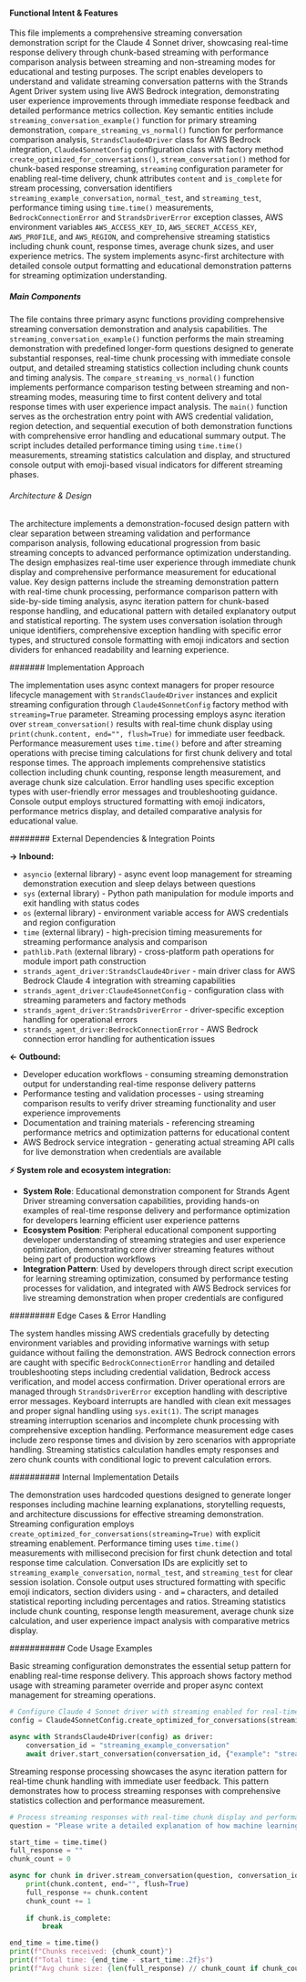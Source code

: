 <!-- CACHE_METADATA_START -->
<!-- Source File: {PROJECT_ROOT}/jesse-framework-mcp/jesse_framework_mcp/llm/strands_agent_driver/examples/streaming_conversation.py -->
<!-- Cached On: 2025-07-05T14:15:12.108883 -->
<!-- Source Modified: 2025-07-01T08:59:29.261995 -->
<!-- Cache Version: 1.0 -->
<!-- CACHE_METADATA_END -->

#### Functional Intent & Features

This file implements a comprehensive streaming conversation demonstration script for the Claude 4 Sonnet driver, showcasing real-time response delivery through chunk-based streaming with performance comparison analysis between streaming and non-streaming modes for educational and testing purposes. The script enables developers to understand and validate streaming conversation patterns with the Strands Agent Driver system using live AWS Bedrock integration, demonstrating user experience improvements through immediate response feedback and detailed performance metrics collection. Key semantic entities include `streaming_conversation_example()` function for primary streaming demonstration, `compare_streaming_vs_normal()` function for performance comparison analysis, `StrandsClaude4Driver` class for AWS Bedrock integration, `Claude4SonnetConfig` configuration class with factory method `create_optimized_for_conversations()`, `stream_conversation()` method for chunk-based response streaming, `streaming` configuration parameter for enabling real-time delivery, chunk attributes `content` and `is_complete` for stream processing, conversation identifiers `streaming_example_conversation`, `normal_test`, and `streaming_test`, performance timing using `time.time()` measurements, `BedrockConnectionError` and `StrandsDriverError` exception classes, AWS environment variables `AWS_ACCESS_KEY_ID`, `AWS_SECRET_ACCESS_KEY`, `AWS_PROFILE`, and `AWS_REGION`, and comprehensive streaming statistics including chunk count, response times, average chunk sizes, and user experience metrics. The system implements async-first architecture with detailed console output formatting and educational demonstration patterns for streaming optimization understanding.

##### Main Components

The file contains three primary async functions providing comprehensive streaming conversation demonstration and analysis capabilities. The `streaming_conversation_example()` function performs the main streaming demonstration with predefined longer-form questions designed to generate substantial responses, real-time chunk processing with immediate console output, and detailed streaming statistics collection including chunk counts and timing analysis. The `compare_streaming_vs_normal()` function implements performance comparison testing between streaming and non-streaming modes, measuring time to first content delivery and total response times with user experience impact analysis. The `main()` function serves as the orchestration entry point with AWS credential validation, region detection, and sequential execution of both demonstration functions with comprehensive error handling and educational summary output. The script includes detailed performance timing using `time.time()` measurements, streaming statistics calculation and display, and structured console output with emoji-based visual indicators for different streaming phases.

###### Architecture & Design

The architecture implements a demonstration-focused design pattern with clear separation between streaming validation and performance comparison analysis, following educational progression from basic streaming concepts to advanced performance optimization understanding. The design emphasizes real-time user experience through immediate chunk display and comprehensive performance measurement for educational value. Key design patterns include the streaming demonstration pattern with real-time chunk processing, performance comparison pattern with side-by-side timing analysis, async iteration pattern for chunk-based response handling, and educational pattern with detailed explanatory output and statistical reporting. The system uses conversation isolation through unique identifiers, comprehensive exception handling with specific error types, and structured console formatting with emoji indicators and section dividers for enhanced readability and learning experience.

####### Implementation Approach

The implementation uses async context managers for proper resource lifecycle management with `StrandsClaude4Driver` instances and explicit streaming configuration through `Claude4SonnetConfig` factory method with `streaming=True` parameter. Streaming processing employs async iteration over `stream_conversation()` results with real-time chunk display using `print(chunk.content, end="", flush=True)` for immediate user feedback. Performance measurement uses `time.time()` before and after streaming operations with precise timing calculations for first chunk delivery and total response times. The approach implements comprehensive statistics collection including chunk counting, response length measurement, and average chunk size calculation. Error handling uses specific exception types with user-friendly error messages and troubleshooting guidance. Console output employs structured formatting with emoji indicators, performance metrics display, and detailed comparative analysis for educational value.

######## External Dependencies & Integration Points

**→ Inbound:**
- `asyncio` (external library) - async event loop management for streaming demonstration execution and sleep delays between questions
- `sys` (external library) - Python path manipulation for module imports and exit handling with status codes
- `os` (external library) - environment variable access for AWS credentials and region configuration
- `time` (external library) - high-precision timing measurements for streaming performance analysis and comparison
- `pathlib.Path` (external library) - cross-platform path operations for module import path construction
- `strands_agent_driver:StrandsClaude4Driver` - main driver class for AWS Bedrock Claude 4 integration with streaming capabilities
- `strands_agent_driver:Claude4SonnetConfig` - configuration class with streaming parameters and factory methods
- `strands_agent_driver:StrandsDriverError` - driver-specific exception handling for operational errors
- `strands_agent_driver:BedrockConnectionError` - AWS Bedrock connection error handling for authentication issues

**← Outbound:**
- Developer education workflows - consuming streaming demonstration output for understanding real-time response delivery patterns
- Performance testing and validation processes - using streaming comparison results to verify driver streaming functionality and user experience improvements
- Documentation and training materials - referencing streaming performance metrics and optimization patterns for educational content
- AWS Bedrock service integration - generating actual streaming API calls for live demonstration when credentials are available

**⚡ System role and ecosystem integration:**
- **System Role**: Educational demonstration component for Strands Agent Driver streaming conversation capabilities, providing hands-on examples of real-time response delivery and performance optimization for developers learning efficient user experience patterns
- **Ecosystem Position**: Peripheral educational component supporting developer understanding of streaming strategies and user experience optimization, demonstrating core driver streaming features without being part of production workflows
- **Integration Pattern**: Used by developers through direct script execution for learning streaming optimization, consumed by performance testing processes for validation, and integrated with AWS Bedrock services for live streaming demonstration when proper credentials are configured

######### Edge Cases & Error Handling

The system handles missing AWS credentials gracefully by detecting environment variables and providing informative warnings with setup guidance without failing the demonstration. AWS Bedrock connection errors are caught with specific `BedrockConnectionError` handling and detailed troubleshooting steps including credential validation, Bedrock access verification, and model access confirmation. Driver operational errors are managed through `StrandsDriverError` exception handling with descriptive error messages. Keyboard interrupts are handled with clean exit messages and proper signal handling using `sys.exit(1)`. The script manages streaming interruption scenarios and incomplete chunk processing with comprehensive exception handling. Performance measurement edge cases include zero response times and division by zero scenarios with appropriate handling. Streaming statistics calculation handles empty responses and zero chunk counts with conditional logic to prevent calculation errors.

########## Internal Implementation Details

The demonstration uses hardcoded questions designed to generate longer responses including machine learning explanations, storytelling requests, and architecture discussions for effective streaming demonstration. Streaming configuration employs `create_optimized_for_conversations(streaming=True)` with explicit streaming enablement. Performance timing uses `time.time()` measurements with millisecond precision for first chunk detection and total response time calculation. Conversation IDs are explicitly set to `streaming_example_conversation`, `normal_test`, and `streaming_test` for clear session isolation. Console output uses structured formatting with specific emoji indicators, section dividers using `-` and `=` characters, and detailed statistical reporting including percentages and ratios. Streaming statistics include chunk counting, response length measurement, average chunk size calculation, and user experience impact analysis with comparative metrics display.

########### Code Usage Examples

Basic streaming configuration demonstrates the essential setup pattern for enabling real-time response delivery. This approach shows factory method usage with streaming parameter override and proper async context management for streaming operations.

```python
# Configure Claude 4 Sonnet driver with streaming enabled for real-time response delivery
config = Claude4SonnetConfig.create_optimized_for_conversations(streaming=True)

async with StrandsClaude4Driver(config) as driver:
    conversation_id = "streaming_example_conversation"
    await driver.start_conversation(conversation_id, {"example": "streaming"})
```

Streaming response processing showcases the async iteration pattern for real-time chunk handling with immediate user feedback. This pattern demonstrates how to process streaming responses with comprehensive statistics collection and performance measurement.

```python
# Process streaming responses with real-time chunk display and performance metrics
question = "Please write a detailed explanation of how machine learning works."

start_time = time.time()
full_response = ""
chunk_count = 0

async for chunk in driver.stream_conversation(question, conversation_id):
    print(chunk.content, end="", flush=True)
    full_response += chunk.content
    chunk_count += 1
    
    if chunk.is_complete:
        break

end_time = time.time()
print(f"Chunks received: {chunk_count}")
print(f"Total time: {end_time - start_time:.2f}s")
print(f"Avg chunk size: {len(full_response) // chunk_count if chunk_count > 0 else 0} chars")
```
